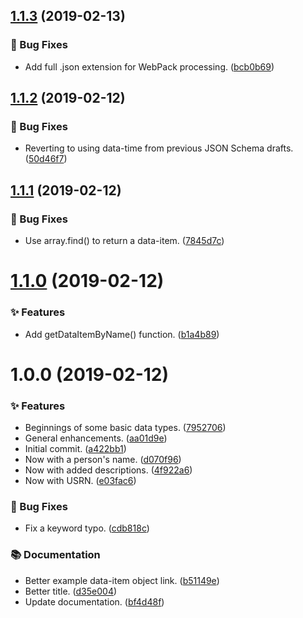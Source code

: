 ## [1.1.3](https://github.com/wmfs/tymly-data-types/compare/v1.1.2...v1.1.3) (2019-02-13)


### 🐛 Bug Fixes

* Add full .json extension for WebPack processing. ([bcb0b69](https://github.com/wmfs/tymly-data-types/commit/bcb0b69))

## [1.1.2](https://github.com/wmfs/tymly-data-types/compare/v1.1.1...v1.1.2) (2019-02-12)


### 🐛 Bug Fixes

* Reverting to using data-time from previous JSON Schema drafts. ([50d46f7](https://github.com/wmfs/tymly-data-types/commit/50d46f7))

## [1.1.1](https://github.com/wmfs/tymly-data-types/compare/v1.1.0...v1.1.1) (2019-02-12)


### 🐛 Bug Fixes

* Use array.find() to return a data-item. ([7845d7c](https://github.com/wmfs/tymly-data-types/commit/7845d7c))

# [1.1.0](https://github.com/wmfs/tymly-data-types/compare/v1.0.0...v1.1.0) (2019-02-12)


### ✨ Features

* Add getDataItemByName() function. ([b1a4b89](https://github.com/wmfs/tymly-data-types/commit/b1a4b89))

# 1.0.0 (2019-02-12)


### ✨ Features

* Beginnings of some basic data types. ([7952706](https://github.com/wmfs/tymly-data-types/commit/7952706))
* General enhancements. ([aa01d9e](https://github.com/wmfs/tymly-data-types/commit/aa01d9e))
* Initial commit. ([a422bb1](https://github.com/wmfs/tymly-data-types/commit/a422bb1))
* Now with a person's name. ([d070f96](https://github.com/wmfs/tymly-data-types/commit/d070f96))
* Now with added descriptions. ([4f922a6](https://github.com/wmfs/tymly-data-types/commit/4f922a6))
* Now with USRN. ([e03fac6](https://github.com/wmfs/tymly-data-types/commit/e03fac6))


### 🐛 Bug Fixes

* Fix a keyword typo. ([cdb818c](https://github.com/wmfs/tymly-data-types/commit/cdb818c))


### 📚 Documentation

* Better example data-item object link. ([b51149e](https://github.com/wmfs/tymly-data-types/commit/b51149e))
* Better title. ([d35e004](https://github.com/wmfs/tymly-data-types/commit/d35e004))
* Update documentation. ([bf4d48f](https://github.com/wmfs/tymly-data-types/commit/bf4d48f))
